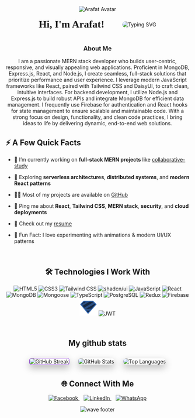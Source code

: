 <!-- =========================
     GitHub README Profile
========================= -->

<!-- Top Banner / Avatar -->
<div align="center">
  <img height="200" src="https://i.ibb.co.com/qR1cVTg/Arafat5.png" alt="Arafat Avatar" />
</div>
<br/>

<!-- Name + Typing Animation -->
<div align="center" style="display:flex; align-items:center; justify-content:center; gap:20px; flex-wrap:wrap;">
  <h1 style="margin:0; font-family:'Monoton';">Hi, I'm Arafat! 👋</h1>
  <img 
    src="https://readme-typing-svg.demolab.com?font=Dancing+Script&weight=600&size=28&pause=1200&center=true&vCenter=true&width=400&color=000000&lines=MERN+Stack+%28MongoDB+%29;Express+%7C+React+%7C+Node Js;Front-end+Developer;Clean+%26+User-centric+UI;Always+learning+%F0%9F%93%9A"
    alt="Typing SVG"
    style="border-radius:10px;"
  />
</div>
<br>
<!-- About Me -->
<h3 align="center" style="">About Me</h3>
<p align="center">
 I am a passionate MERN stack developer who builds user-centric, responsive, and visually appealing web applications. Proficient in MongoDB, Express.js, React, and Node.js, I create seamless, full-stack solutions that prioritize performance and user experience. I leverage modern JavaScript frameworks like React, paired with Tailwind CSS and DaisyUI, to craft clean, intuitive interfaces. For backend development, I utilize Node.js and Express.js to build robust APIs and integrate MongoDB for efficient data management. I frequently use Firebase for authentication and React hooks for state management to ensure scalable and maintainable code. With a strong focus on design, functionality, and clean code practices, I bring ideas to life by delivering dynamic, end-to-end web solutions.
</p>

## ⚡️ A Few Quick Facts

- 🔭 I’m currently working on **full-stack MERN projects** like [collaborative-study](https://github.com/Arafat-boss/collaborative-study-website)
- 🧐 Exploring **serverless architectures**, **distributed systems**, and **modern React patterns**
- 👨‍💻 Most of my projects are available on [GitHub](https://github.com/Arafat-boss/collaborative-study-website)

- 💬 Ping me about **React**, **Tailwind CSS**, **MERN stack**, **security**, and **cloud deployments**
- 📙 Check out my [resume](https://drive.google.com/file/d/1BITABjx0J-JEe07riVAUypMdyclb4Owl/view?usp=drivesdk)
- 🎉 Fun Fact: I love experimenting with animations & modern UI/UX patterns
<br>
<!-- Skills / Technologies -->
<h2 align="center">🛠️ Technologies I Work With</h2>
<p align="center">
  <img src="https://skillicons.dev/icons?i=html" height="48" alt="HTML5"/>
  <img src="https://skillicons.dev/icons?i=css" height="48" alt="CSS3"/>
  <img src="https://skillicons.dev/icons?i=tailwind" height="48" alt="Tailwind CSS"/>
  <img src="https://avatars.githubusercontent.com/u/139895814?s=200&v=4" height="48" alt="shadcn/ui"/>
  <img src="https://skillicons.dev/icons?i=js" height="48" alt="JavaScript"/>
  <img src="https://skillicons.dev/icons?i=react" height="48" alt="React"/>
  <img src="https://skillicons.dev/icons?i=mongodb" height="48" alt="MongoDB"/>
  <img src="https://mongoosejs.com/docs/images/mongoose5_62x30_transparent.png" height="48" alt="Mongoose"/>
  <img src="https://skillicons.dev/icons?i=ts" height="48" alt="TypeScript"/>
  <img src="https://skillicons.dev/icons?i=postgres" height="48" alt="PostgreSQL"/>
  <img src="https://skillicons.dev/icons?i=redux" height="48" alt="Redux"/>
  <img src="https://skillicons.dev/icons?i=firebase" height="48" alt="Firebase"/>
  <img src="https://raw.githubusercontent.com/colinhacks/zod/master/logo.svg" height="48" alt="Zod"/>
  <img src="https://cdn.worldvectorlogo.com/logos/jwt-3.svg" height="48" alt="JWT"/>
</p>
<br>


<!-- GitHub Stats & Streak -->
<div align="center">
<h2 align="center">My github stats</h2>
  <img src="https://streak-stats.demolab.com?user=Arafat-boss&theme=midnight-purple&hide_border=true&date_format=M%20j%5B%2C%20Y%5D&card_height=220" height="220" style="margin:10px; border-radius:6px; box-shadow:0 8px 20px rgba(0,0,0,0.3); border:1px solid #8A2BE2;" alt="GitHub Streak"/>
  <img src="https://github-readme-stats.vercel.app/api?username=Arafat-boss&hide_title=false&hide_rank=false&show_icons=true&include_all_commits=true&count_private=true&disable_animations=false&theme=dracula&locale=en&hide_border=false&order=1" height="220" style="margin:10px; border-radius:6px; box-shadow:0 8px 20px rgba(0,0,0,0.3)" alt="GitHub Stats"/>
  <img src="https://github-readme-stats.vercel.app/api/top-langs?username=Arafat-boss&locale=en&hide_title=false&layout=compact&card_width=320&langs_count=5&theme=dracula&hide_border=false&order=2" height="220" style="margin:10px; border-radius:15px; box-shadow:0 8px 20px rgba(0,0,0,0.3);" alt="Top Languages"/>
</div>


<!-- Connect / Social Media -->
<h2 align="center">🌐 Connect With Me</h2>
<p align="center">
  <a href="https://www.facebook.com/Arraf.kobi" target="_blank">
    <img src="https://cdn.jsdelivr.net/gh/simple-icons/simple-icons/icons/facebook.svg" height="48" alt="Facebook"/>
  </a>
  &nbsp;&nbsp;
  <a href="https://www.linkedin.com/in/md-arafat-sarker/" target="_blank">
    <img src="https://skillicons.dev/icons?i=linkedin" height="48" alt="LinkedIn"/>
  </a>
  &nbsp;&nbsp;
  <a href="https://wa.me/01703512784" target="_blank">
    <img src="https://cdn.jsdelivr.net/gh/simple-icons/simple-icons/icons/whatsapp.svg" height="48" alt="WhatsApp"/>
  </a>
</p>

<!-- Footer Wave -->
<p align="center">
  <img src="https://capsule-render.vercel.app/api?type=waving&color=0:8A2BE2,100:00C9FF&height=160&section=footer&curve=1&wave=1&opacity=70&style=shadow" alt="wave footer"/>
</p>
